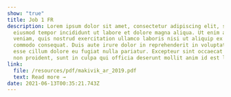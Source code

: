 ```yaml
---
show: "true"
title: Job 1 FR
description: Lorem ipsum dolor sit amet, consectetur adipiscing elit, sed do
  eiusmod tempor incididunt ut labore et dolore magna aliqua. Ut enim ad minim
  veniam, quis nostrud exercitation ullamco laboris nisi ut aliquip ex ea
  commodo consequat. Duis aute irure dolor in reprehenderit in voluptate velit
  esse cillum dolore eu fugiat nulla pariatur. Excepteur sint occaecat cupidatat
  non proident, sunt in culpa qui officia deserunt mollit anim id est laborum.
link:
  file: /resources/pdf/makivik_ar_2019.pdf
  text: Read more →
date: 2021-06-13T00:35:21.743Z
---
```

